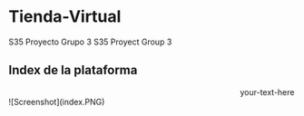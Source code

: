 # Tienda-Virtual
S35 Proyecto Grupo 3
S35 Proyect Group 3
## Index de la plataforma
<div style="text-align: right"> your-text-here </div>
![Screenshot](index.PNG)
